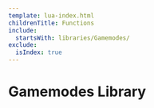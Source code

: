 ```yaml
---
template: lua-index.html
childrenTitle: Functions
include:
  startsWith: libraries/Gamemodes/
exclude:
  isIndex: true
---
```


# Gamemodes Library
